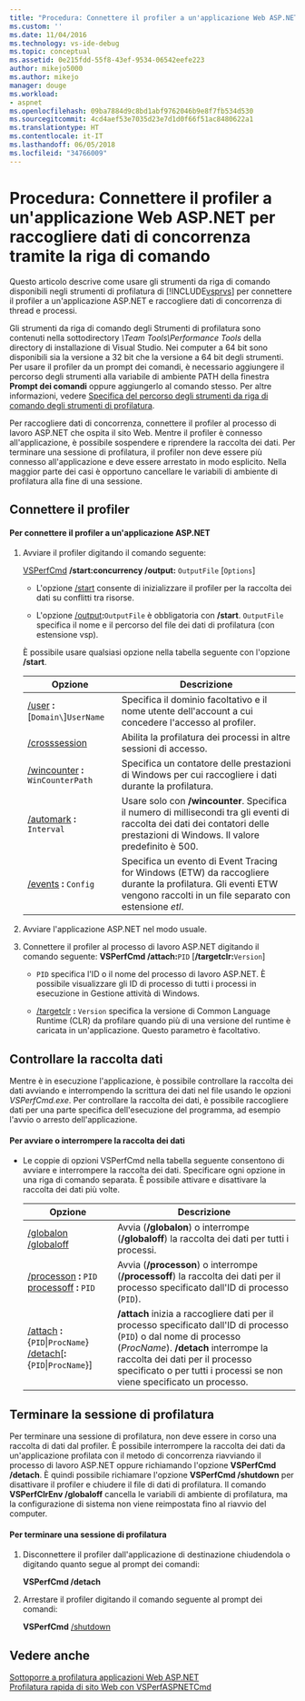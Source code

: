 ```yaml
---
title: "Procedura: Connettere il profiler a un'applicazione Web ASP.NET per raccogliere dati di concorrenza tramite la riga di comando | Microsoft Docs"
ms.custom: ''
ms.date: 11/04/2016
ms.technology: vs-ide-debug
ms.topic: conceptual
ms.assetid: 0e215fdd-55f8-43ef-9534-06542eefe223
author: mikejo5000
ms.author: mikejo
manager: douge
ms.workload:
- aspnet
ms.openlocfilehash: 09ba7884d9c8bd1abf9762046b9e8f7fb534d530
ms.sourcegitcommit: 4cd4aef53e7035d23e7d1d0f66f51ac8480622a1
ms.translationtype: HT
ms.contentlocale: it-IT
ms.lasthandoff: 06/05/2018
ms.locfileid: "34766009"
---
```

# <a name="how-to-attach-the-profiler-to-an-aspnet-web-application-to-collect-concurrency-data-by-using-the-command-line"></a>Procedura: Connettere il profiler a un'applicazione Web ASP.NET per raccogliere dati di concorrenza tramite la riga di comando
Questo articolo descrive come usare gli strumenti da riga di comando disponibili negli strumenti di profilatura di [!INCLUDE[vsprvs](../code-quality/includes/vsprvs_md.md)] per connettere il profiler a un'applicazione ASP.NET e raccogliere dati di concorrenza di thread e processi.  
  
 Gli strumenti da riga di comando degli Strumenti di profilatura sono contenuti nella sottodirectory *\Team Tools\Performance Tools* della directory di installazione di Visual Studio. Nei computer a 64 bit sono disponibili sia la versione a 32 bit che la versione a 64 bit degli strumenti. Per usare il profiler da un prompt dei comandi, è necessario aggiungere il percorso degli strumenti alla variabile di ambiente PATH della finestra **Prompt dei comandi** oppure aggiungerlo al comando stesso. Per altre informazioni, vedere [Specifica del percorso degli strumenti da riga di comando degli strumenti di profilatura](../profiling/specifying-the-path-to-profiling-tools-command-line-tools.md).  
  
 Per raccogliere dati di concorrenza, connettere il profiler al processo di lavoro ASP.NET che ospita il sito Web. Mentre il profiler è connesso all'applicazione, è possibile sospendere e riprendere la raccolta dei dati. Per terminare una sessione di profilatura, il profiler non deve essere più connesso all'applicazione e deve essere arrestato in modo esplicito. Nella maggior parte dei casi è opportuno cancellare le variabili di ambiente di profilatura alla fine di una sessione.  
  
## <a name="attach-the-profiler"></a>Connettere il profiler  
  
#### <a name="to-attach-the-profiler-to-a-aspnet-application"></a>Per connettere il profiler a un'applicazione ASP.NET  
  
1.  Avviare il profiler digitando il comando seguente:  
  
     [VSPerfCmd](../profiling/vsperfcmd.md) **/start:concurrency /output:** `OutputFile` [`Options`]  
  
    -   L'opzione [/start](../profiling/start.md) consente di inizializzare il profiler per la raccolta dei dati su conflitti tra risorse.  
  
    -   L'opzione [/output](../profiling/output.md)**:**`OutputFile` è obbligatoria con **/start**. `OutputFile` specifica il nome e il percorso del file dei dati di profilatura (con estensione vsp).  
  
     È possibile usare qualsiasi opzione nella tabella seguente con l'opzione **/start**.  
  
    |Opzione|Descrizione|  
    |------------|-----------------|  
    |[/user](../profiling/user-vsperfcmd.md) **:**[`Domain\`]`UserName`|Specifica il dominio facoltativo e il nome utente dell'account a cui concedere l'accesso al profiler.|  
    |[/crosssession](../profiling/crosssession.md)|Abilita la profilatura dei processi in altre sessioni di accesso.|  
    |[/wincounter](../profiling/wincounter.md) **:** `WinCounterPath`|Specifica un contatore delle prestazioni di Windows per cui raccogliere i dati durante la profilatura.|  
    |[/automark](../profiling/automark.md) **:** `Interval`|Usare solo con **/wincounter**. Specifica il numero di millisecondi tra gli eventi di raccolta dei dati dei contatori delle prestazioni di Windows. Il valore predefinito è 500.|  
    |[/events](../profiling/events-vsperfcmd.md) **:** `Config`|Specifica un evento di Event Tracing for Windows (ETW) da raccogliere durante la profilatura. Gli eventi ETW vengono raccolti in un file separato con estensione *etl*.|  
  
2.  Avviare l'applicazione ASP.NET nel modo usuale.  
  
3.  Connettere il profiler al processo di lavoro ASP.NET digitando il comando seguente: **VSPerfCmd /attach:**`PID` [**/targetclr:**`Version`]  
  
    -   `PID` specifica l'ID o il nome del processo di lavoro ASP.NET. È possibile visualizzare gli ID di processo di tutti i processi in esecuzione in Gestione attività di Windows.  
  
    -   [/targetclr](../profiling/targetclr.md) **:** `Version` specifica la versione di Common Language Runtime (CLR) da profilare quando più di una versione del runtime è caricata in un'applicazione. Questo parametro è facoltativo.  
  
## <a name="control-data-collection"></a>Controllare la raccolta dati  
 Mentre è in esecuzione l'applicazione, è possibile controllare la raccolta dei dati avviando e interrompendo la scrittura dei dati nel file usando le opzioni *VSPerfCmd.exe*. Per controllare la raccolta dei dati, è possibile raccogliere dati per una parte specifica dell'esecuzione del programma, ad esempio l'avvio o arresto dell'applicazione.  
  
#### <a name="to-start-and-stop-data-collection"></a>Per avviare o interrompere la raccolta dei dati  
  
-   Le coppie di opzioni VSPerfCmd nella tabella seguente consentono di avviare e interrompere la raccolta dei dati. Specificare ogni opzione in una riga di comando separata. È possibile attivare e disattivare la raccolta dei dati più volte.  
  
    |Opzione|Descrizione|  
    |------------|-----------------|  
    |[/globalon /globaloff](../profiling/globalon-and-globaloff.md)|Avvia (**/globalon**) o interrompe (**/globaloff**) la raccolta dei dati per tutti i processi.|  
    |[/processon](../profiling/processon-and-processoff.md) **:** `PID`  [processoff](../profiling/processon-and-processoff.md) **:** `PID`|Avvia (**/processon**) o interrompe (**/processoff**) la raccolta dei dati per il processo specificato dall'ID di processo (`PID`).|  
    |[/attach](../profiling/attach.md) **:**{`PID`&#124;`ProcName`} [/detach](../profiling/detach.md)[**:**{`PID`&#124;`ProcName`}]|**/attach** inizia a raccogliere dati per il processo specificato dall'ID di processo (`PID`) o dal nome di processo (*ProcName*). **/detach** interrompe la raccolta dei dati per il processo specificato o per tutti i processi se non viene specificato un processo.|  
  
## <a name="end-the-profiling-session"></a>Terminare la sessione di profilatura  
 Per terminare una sessione di profilatura, non deve essere in corso una raccolta di dati dal profiler. È possibile interrompere la raccolta dei dati da un'applicazione profilata con il metodo di concorrenza riavviando il processo di lavoro ASP.NET oppure richiamando l'opzione **VSPerfCmd /detach**. È quindi possibile richiamare l'opzione **VSPerfCmd /shutdown** per disattivare il profiler e chiudere il file di dati di profilatura. Il comando **VSPerfClrEnv /globaloff** cancella le variabili di ambiente di profilatura, ma la configurazione di sistema non viene reimpostata fino al riavvio del computer.  
  
#### <a name="to-end-a-profiling-session"></a>Per terminare una sessione di profilatura  
  
1.  Disconnettere il profiler dall'applicazione di destinazione chiudendola o digitando quanto segue al prompt dei comandi:  
  
     **VSPerfCmd /detach**  
  
2.  Arrestare il profiler digitando il comando seguente al prompt dei comandi:  
  
     **VSPerfCmd**  [/shutdown](../profiling/shutdown.md)  
  
## <a name="see-also"></a>Vedere anche  
 [Sottoporre a profilatura applicazioni Web ASP.NET](../profiling/command-line-profiling-of-aspnet-web-applications.md)   
 [Profilatura rapida di sito Web con VSPerfASPNETCmd](../profiling/rapid-web-site-profiling-with-vsperfaspnetcmd.md)